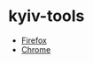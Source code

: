 # kyiv-tools

* [Firefox](https://addons.mozilla.org/uk/firefox/addon/kyiv-tools/)
* [Chrome](https://chrome.google.com/webstore/detail/kyiv-tools/pdhghigdobkonpkofhpflbofhhiledok?hl=uk&authuser=1)

